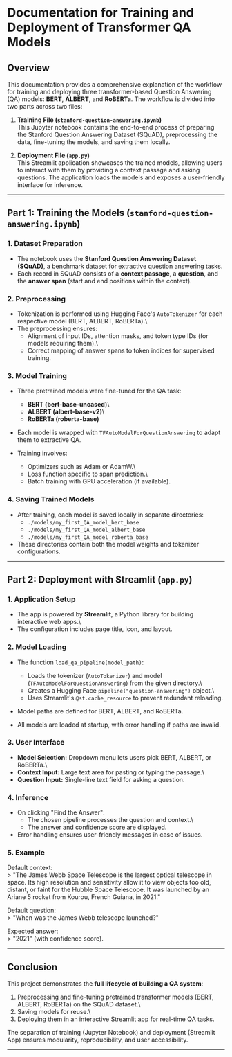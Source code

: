 # Documentation for Training and Deployment of Transformer QA Models

## Overview

This documentation provides a comprehensive explanation of the workflow
for training and deploying three transformer-based Question Answering
(QA) models: **BERT**, **ALBERT**, and **RoBERTa**. The workflow is
divided into two parts across two files:

1.  **Training File (`stanford-question-answering.ipynb`)**\
    This Jupyter notebook contains the end-to-end process of preparing
    the Stanford Question Answering Dataset (SQuAD), preprocessing the
    data, fine-tuning the models, and saving them locally.

2.  **Deployment File (`app.py`)**\
    This Streamlit application showcases the trained models, allowing
    users to interact with them by providing a context passage and
    asking questions. The application loads the models and exposes a
    user-friendly interface for inference.

------------------------------------------------------------------------

## Part 1: Training the Models (`stanford-question-answering.ipynb`)

### 1. Dataset Preparation

-   The notebook uses the **Stanford Question Answering Dataset
    (SQuAD)**, a benchmark dataset for extractive question answering
    tasks.
-   Each record in SQuAD consists of a **context passage**, a
    **question**, and the **answer span** (start and end positions
    within the context).

### 2. Preprocessing

-   Tokenization is performed using Hugging Face's `AutoTokenizer` for
    each respective model (BERT, ALBERT, RoBERTa).\
-   The preprocessing ensures:
    -   Alignment of input IDs, attention masks, and token type IDs (for
        models requiring them).\
    -   Correct mapping of answer spans to token indices for supervised
        training.

### 3. Model Training

-   Three pretrained models were fine-tuned for the QA task:

    -   **BERT (bert-base-uncased)**\
    -   **ALBERT (albert-base-v2)**\
    -   **RoBERTa (roberta-base)**

-   Each model is wrapped with `TFAutoModelForQuestionAnswering` to
    adapt them to extractive QA.

-   Training involves:

    -   Optimizers such as Adam or AdamW.\
    -   Loss function specific to span prediction.\
    -   Batch training with GPU acceleration (if available).

### 4. Saving Trained Models

-   After training, each model is saved locally in separate directories:
    -   `./models/my_first_QA_model_bert_base`
    -   `./models/my_first_QA_model_albert_base`
    -   `./models/my_first_QA_model_roberta_base`
-   These directories contain both the model weights and tokenizer
    configurations.

------------------------------------------------------------------------

## Part 2: Deployment with Streamlit (`app.py`)

### 1. Application Setup

-   The app is powered by **Streamlit**, a Python library for building
    interactive web apps.\
-   The configuration includes page title, icon, and layout.

### 2. Model Loading

-   The function `load_qa_pipeline(model_path)`:

    -   Loads the tokenizer (`AutoTokenizer`) and model
        (`TFAutoModelForQuestionAnswering`) from the given directory.\
    -   Creates a Hugging Face `pipeline("question-answering")` object.\
    -   Uses Streamlit's `@st.cache_resource` to prevent redundant
        reloading.

-   Model paths are defined for BERT, ALBERT, and RoBERTa.

-   All models are loaded at startup, with error handling if paths are
    invalid.

### 3. User Interface

-   **Model Selection:** Dropdown menu lets users pick BERT, ALBERT, or
    RoBERTa.\
-   **Context Input:** Large text area for pasting or typing the
    passage.\
-   **Question Input:** Single-line text field for asking a question.

### 4. Inference

-   On clicking "Find the Answer":
    -   The chosen pipeline processes the question and context.\
    -   The answer and confidence score are displayed.
-   Error handling ensures user-friendly messages in case of issues.

### 5. Example

Default context:\
\> "The James Webb Space Telescope is the largest optical telescope in
space. Its high resolution and sensitivity allow it to view objects too
old, distant, or faint for the Hubble Space Telescope. It was launched
by an Ariane 5 rocket from Kourou, French Guiana, in 2021."

Default question:\
\> "When was the James Webb telescope launched?"

Expected answer:\
\> "2021" (with confidence score).

------------------------------------------------------------------------

## Conclusion

This project demonstrates the **full lifecycle of building a QA
system**: 
1. Preprocessing and fine-tuning pretrained transformer models
(BERT, ALBERT, RoBERTa) on the SQuAD dataset.\
2. Saving models for reuse.\
3. Deploying them in an interactive Streamlit app for real-time QA
tasks.

The separation of training (Jupyter Notebook) and deployment (Streamlit
App) ensures modularity, reproducibility, and user accessibility.

------------------------------------------------------------------------
